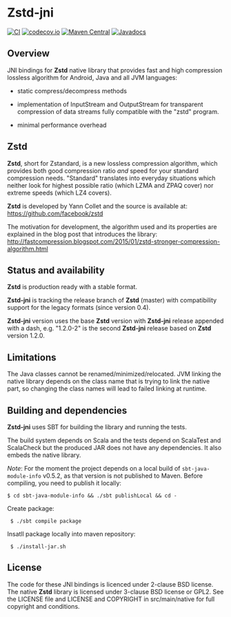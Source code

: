Zstd-jni
========

[![CI](https://github.com/luben/zstd-jni/workflows/CI/badge.svg)](https://github.com/luben/zstd-jni/actions)
[![codecov.io](http://codecov.io/github/luben/zstd-jni/coverage.svg?branch=master)](http://codecov.io/github/luben/zstd-jni?branch=master)
[![Maven Central](https://img.shields.io/maven-central/v/com.github.luben/zstd-jni.svg?label=Maven%20Central)](https://search.maven.org/artifact/com.github.luben/zstd-jni/)
[![Javadocs](https://www.javadoc.io/badge/com.github.luben/zstd-jni.svg)](https://www.javadoc.io/doc/com.github.luben/zstd-jni)

Overview
--------

JNI bindings for **Zstd** native library that provides fast and high
compression lossless algorithm for Android, Java and all JVM languages:

* static compress/decompress methods

* implementation of InputStream and OutputStream for transparent compression
of data streams fully compatible with the "zstd" program.

* minimal performance overhead

Zstd
----

**Zstd**, short for Zstandard, is a new lossless compression algorithm, which
provides both good compression ratio _and_ speed for your standard compression
needs. "Standard" translates into everyday situations which neither look for
highest possible ratio (which LZMA and ZPAQ cover) nor extreme speeds (which
LZ4 covers).

**Zstd** is developed by Yann Collet and the source is available at:
https://github.com/facebook/zstd

The motivation for development, the algorithm used and its properties are
explained in the blog post that introduces the library:
http://fastcompression.blogspot.com/2015/01/zstd-stronger-compression-algorithm.html

Status and availability
-----------------------

**Zstd** is production ready with a stable format.

**Zstd-jni** is tracking the release branch of **Zstd** (master) with
compatibility support for the legacy formats (since version 0.4).

**Zstd-jni** version uses the base **Zstd** version with **Zstd-jni** release
appended with a dash, e.g. "1.2.0-2" is the second **Zstd-jni** release based
on **Zstd** version 1.2.0.

Limitations
-----------
The Java classes cannot be renamed/minimized/relocated. JVM linking the native
library depends on the class name that is trying to link the native part, so
changing the class names will lead to failed linking at runtime.

Building and dependencies
-------------------------

**Zstd-jni** uses SBT for building the library and running the tests.

The build system depends on Scala and the tests depend on ScalaTest and
ScalaCheck but the produced JAR does not have any dependencies. It also
embeds the native library.

*Note*: For the moment the project depends on a local build of `sbt-java-module-info`
v0.5.2, as that version is not published to Maven. Before compiling, you need to publish it locally:
```
$ cd sbt-java-module-info && ./sbt publishLocal && cd -
```

Create package:
```
 $ ./sbt compile package
```

Insatll package locally into maven repository:
```
 $ ./install-jar.sh
```

License
-------

The code for these JNI bindings is licenced under 2-clause BSD license.
The native **Zstd** library is licensed under 3-clause BSD license or
GPL2. See the LICENSE file and LICENSE and COPYRIGHT in src/main/native
for full copyright and conditions.
